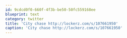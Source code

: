 ```yaml
---
id: 9cdcd0f0-660f-4f3b-be50-50fc559168ee
blueprint: text
category: twitter
title: 'City chase http://lockerz.com/s/107661950'
caption: 'City chase http://lockerz.com/s/107661950'
---
```

